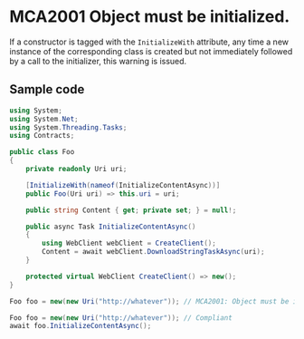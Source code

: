 # MCA2001 Object must be initialized.

If a constructor is tagged with the `InitializeWith` attribute, any time a new instance of the corresponding class is created but not immediately followed by a call to the initializer, this warning is issued.

## Sample code

````csharp
using System;
using System.Net;
using System.Threading.Tasks;
using Contracts;

public class Foo
{
    private readonly Uri uri;

    [InitializeWith(nameof(InitializeContentAsync))]
    public Foo(Uri uri) => this.uri = uri;

    public string Content { get; private set; } = null!;

    public async Task InitializeContentAsync()
    {
        using WebClient webClient = CreateClient();
        Content = await webClient.DownloadStringTaskAsync(uri);
    }

    protected virtual WebClient CreateClient() => new();
}
````

````csharp
Foo foo = new(new Uri("http://whatever")); // MCA2001: Object must be initialized
````

````csharp
Foo foo = new(new Uri("http://whatever")); // Compliant
await foo.InitializeContentAsync();
````
